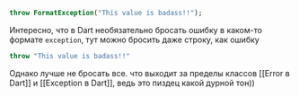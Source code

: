 ```dart
throw FormatException("This value is badass!!");
```

Интересно, что в Dart необязательно бросать ошибку в каком-то формате `exception`, тут можно бросить даже строку, как ошибку
```dart
throw "This value is badass!!"
```

Однако лучше не бросать все. что выходит за пределы классов [[Error в Dart]] и [[Exception в Dart]], ведь это пиздец какой дурной тон))



